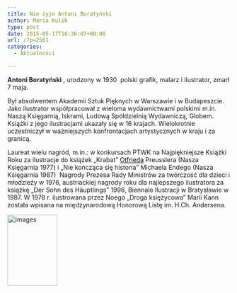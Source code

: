 ```yaml
---
title: Nie żyje Antoni Boratyński
author: Maria Kulik
type: post
date: 2015-05-17T16:36:07+00:00
url: /?p=2561
categories:
  - Aktualności

---
```

**Antoni Boratyński** , urodzony w 1930  polski grafik, malarz i ilustrator, zmarł 7 maja.

Był absolwentem Akademii Sztuk Pięknych w Warszawie i w Budapeszcie. Jako ilustrator współpracował z wieloma wydawnictwami polskimi m.in. Naszą Księgarnią, Iskrami, Ludową Spółdzielnią Wydawniczą, Globem. Książki z jego ilustracjami ukazały się w 16 krajach. Wielokrotnie uczestniczył w ważniejszych konfrontacjach artystycznych w kraju i za granicą.

Laureat wielu nagród, m.in.: w konkursach PTWK na Najpiękniejsze Książki Roku za ilustracje do książek &#8222;Krabat&#8221; <span style="color: #000000;"><a style="color: #000000;" href="http://pl.wikipedia.org/wiki/Otfried_Preussler">Otfrieda</a></span> Preusslera (Nasza Księgarnia 1977) i &#8222;Nie kończąca się historia&#8221; Michaela Endego (Nasza Księgarnia 1987)  Nagrody Prezesa Rady Ministrów za twórczość dla dzieci i młodzieży w 1976, austriackiej nagrody roku dla najlepszego ilustratora za książkę &#8222;Der Sohn des Häuptlings&#8221; 1996, Biennale Ilustracji w Bratysławie w 1987. W 1978 r. ilustrowana przez Noego „Droga księżycowa” Marii Kann została wpisana na międzynarodową Honorową Listę im. H.Ch. Andersena.

<a href="http://www.ibby.pl/wp-content/uploads/2015/05/images1.jpg" rel="lightbox[2561]"><img class="alignnone size-full wp-image-2563" src="http://www.ibby.pl/wp-content/uploads/2015/05/images1.jpg" alt="images" width="113" height="160" srcset="http://www.ibby.pl/wp-content/uploads/2015/05/images1.jpg 113w, http://www.ibby.pl/wp-content/uploads/2015/05/images1-71x100.jpg 71w" sizes="(max-width: 113px) 100vw, 113px" /></a>

&nbsp;